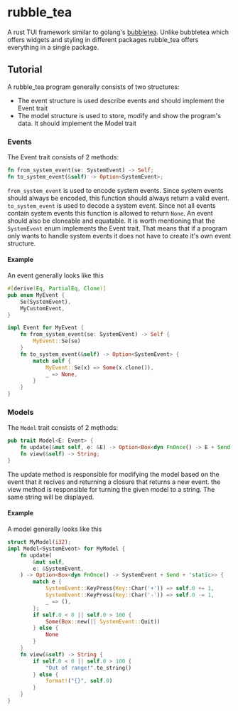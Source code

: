 # rubble_tea
A rust TUI framework similar to golang's [bubbletea](https://github.com/charmbracelet/bubbletea/blob/master/README.md).
Unlike bubbletea which offers widgets and styling in different packages rubble_tea offers everything in a single package.
## Tutorial
A rubble_tea program generally consists of two structures:
- The event structure is used describe events and should implement the Event trait
- The model structure is used to store, modify and show the program's data. It should implement the Model trait
### Events
The Event trait consists of 2 methods:
```rust
fn from_system_event(se: SystemEvent) -> Self;
fn to_system_event(&self) -> Option<SystemEvent>;
```
`from_system_event` is used to encode system events. Since system events should always
be encoded, this function should always return a valid event.
`to_system_event` is used to decode a system event. Since not all events contain
system events this function is allowed to return `None`. An event should also be
cloneable and equatable. It is worth mentioning that the `SystemEvent` enum implements
the Event trait. That means that if a program only wants to handle system events
it does not have to create it's own event structure.
#### Example
An event generally looks like this
```rust
#[derive(Eq, PartialEq, Clone)]
pub enum MyEvent {
    Se(SystemEvent),
    MyCustomEvent,
}

impl Event for MyEvent {
    fn from_system_event(se: SystemEvent) -> Self {
        MyEvent::Se(se)
    }
    fn to_system_event(&self) -> Option<SystemEvent> {
        match self {
            MyEvent::Se(x) => Some(x.clone()),
            _ => None,
        }
    }
}
```
### Models
The `Model` trait consists of 2 methods:
```rust
pub trait Model<E: Event> {
    fn update(&mut self, e: &E) -> Option<Box<dyn FnOnce() -> E + Send + 'static>>;
    fn view(&self) -> String;
}
```
The update method is responsible for modifying the model based on the event that
it recives and returning a closure that returns a new event.
the view method is responsible for turning the given model to a string. The same
string will be displayed.
#### Example
A model generally looks like this
```rust
struct MyModel(i32);
impl Model<SystemEvent> for MyModel {
    fn update(
        &mut self,
        e: &SystemEvent,
    ) -> Option<Box<dyn FnOnce() -> SystemEvent + Send + 'static>> {
        match e {
            SystemEvent::KeyPress(Key::Char('+')) => self.0 += 1,
            SystemEvent::KeyPress(Key::Char('-')) => self.0 -= 1,
            _ => (),
        };
        if self.0 < 0 || self.0 > 100 {
            Some(Box::new(|| SystemEvent::Quit))
        } else {
            None
        }
    }
    fn view(&self) -> String {
        if self.0 < 0 || self.0 > 100 {
            "Out of range!".to_string()
        } else {
            format!("{}", self.0)
        }
    }
}
```
